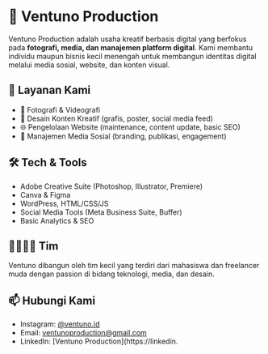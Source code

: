 # 🌟 Ventuno Production

Ventuno Production adalah usaha kreatif berbasis digital yang berfokus pada **fotografi, media, dan manajemen platform digital**. Kami membantu individu maupun bisnis kecil menengah untuk membangun identitas digital melalui media sosial, website, dan konten visual.

## 🎯 Layanan Kami
- 📸 Fotografi & Videografi
- 🎨 Desain Konten Kreatif (grafis, poster, social media feed)
- 🌐 Pengelolaan Website (maintenance, content update, basic SEO)
- 📱 Manajemen Media Sosial (branding, publikasi, engagement)


## 🛠️ Tech & Tools
- Adobe Creative Suite (Photoshop, Illustrator, Premiere)
- Canva & Figma
- WordPress, HTML/CSS/JS
- Social Media Tools (Meta Business Suite, Buffer)
- Basic Analytics & SEO

## 👨‍👩‍👧‍👦 Tim
Ventuno dibangun oleh tim kecil yang terdiri dari mahasiswa dan freelancer muda dengan passion di bidang teknologi, media, dan desain.

## 📫 Hubungi Kami
- Instagram: [@ventuno.id](https://instagram.com/)  
- Email: ventunoproduction@gmail.com  
- LinkedIn: [Ventuno Production](https://linkedin.

